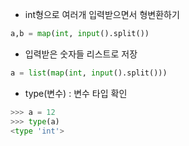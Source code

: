 * int형으로 여러개 입력받으면서 형변환하기
```python
a,b = map(int, input().split())
```

* 입력받은 숫자들 리스트로 저장
```python
a = list(map(int, input().split()))
```

* type(변수) : 변수 타입 확인
```python
>>> a = 12
>>> type(a)
<type 'int'>
```
